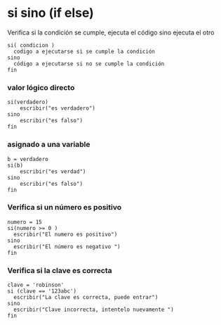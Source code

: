 # si sino (if else)
Verifica si la condición se cumple, ejecuta el código sino ejecuta el otro 
```
si( condicion )
  codigo a ejecutarse si se cumple la condición
sino
  código a ejecutarse si no se cumple la condición
fin
```

### valor lógico directo
```
si(verdadero)
    escribir("es verdadero")
sino
    escribir("es falso")
fin
```

### asignado a una variable
```
b = verdadero
si(b)
    escribir("es verdad")
sino
    escribir("es falso")
fin
```

### Verifica si un número es positivo
```
numero = 15
si(numero >= 0 )
  escribir("El numero es positivo")
sino
  escribir("El número es negativo ")  
fin  
```



### Verifica si la clave es correcta
```
clave = 'robinson'
si (clave == '123abc') 
  escribir("La clave es correcta, puede entrar")
sino
  escribir("Clave incorrecta, intentelo nuevamente ")   
fin
```




